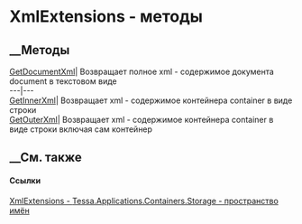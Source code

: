 # XmlExtensions - методы
##  __Методы
[GetDocumentXml](M_Tessa_Applications_Containers_Storage_XmlExtensions_GetDocumentXml.htm)|
Возвращает полное xml - содержимое документа document в текстовом виде  
---|---  
[GetInnerXml](M_Tessa_Applications_Containers_Storage_XmlExtensions_GetInnerXml.htm)|
Возвращает xml - содержимое контейнера container в виде строки  
[GetOuterXml](M_Tessa_Applications_Containers_Storage_XmlExtensions_GetOuterXml.htm)|
Возвращает xml - содержимое контейнера container в виде строки включая сам
контейнер  
## __См. также
#### Ссылки
[XmlExtensions - ](T_Tessa_Applications_Containers_Storage_XmlExtensions.htm)
[Tessa.Applications.Containers.Storage - пространство
имён](N_Tessa_Applications_Containers_Storage.htm)
